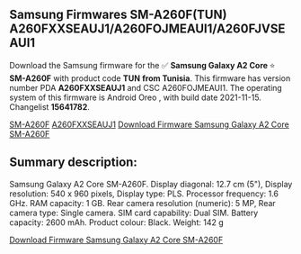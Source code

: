 <h2>Samsung Firmwares SM-A260F(TUN) A260FXXSEAUJ1/A260FOJMEAUI1/A260FJVSEAUI1</h2>
Download the Samsung firmware for the ✅ <strong>Samsung Galaxy A2 Core </strong> ⭐ <strong>SM-A260F</strong> with product code <strong>TUN</strong> <strong> from Tunisia</strong>. This firmware has version number PDA <strong>A260FXXSEAUJ1</strong> and CSC A260FOJMEAUI1. The operating system of this firmware is Android Oreo , with build date 2021-11-15. Changelist <strong>15641782</strong>.


[SM-A260F](https://samfirm.shop/samsung/model/SM-A260F)
[A260FXXSEAUJ1](https://samfirm.shop/samsung/pda/A260FXXSEAUJ1)
[Download Firmware Samsung Galaxy A2 Core SM-A260F](https://samfirm.shop/samsung/firmware/474341)
<h2>Summary description:</h2>
<p>Samsung Galaxy A2 Core SM-A260F. Display diagonal: 12.7 cm (5"), Display resolution: 540 x 960 pixels, Display type: PLS. Processor frequency: 1.6 GHz. RAM capacity: 1 GB. Rear camera resolution (numeric): 5 MP, Rear camera type: Single camera. SIM card capability: Dual SIM. Battery capacity: 2600 mAh. Product colour: Black. Weight: 142 g</p>


[Download Firmware Samsung Galaxy A2 Core SM-A260F](https://samfirm.shop/samsung/firmware/474341)
